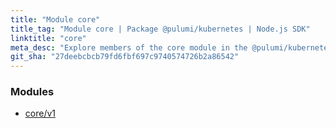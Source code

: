 ```yaml
---
title: "Module core"
title_tag: "Module core | Package @pulumi/kubernetes | Node.js SDK"
linktitle: "core"
meta_desc: "Explore members of the core module in the @pulumi/kubernetes package."
git_sha: "27deebcbcb79fd6fbf697c9740574726b2a86542"
---
```


<!-- WARNING: this page was generated by a tool. Do not edit it by hand. -->
<!-- To change it, please see https://github.com/pulumi/docs/tree/master/tools/tscdocgen. -->


<h3>Modules</h3>
<ul class="api">
    <li><a href="v1/"><span class="symbol module"></span>core/v1</a></li>
</ul>








